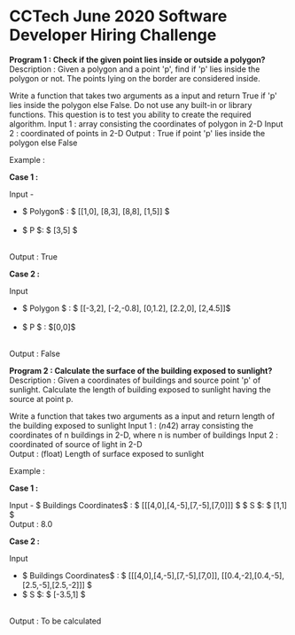 # CCTech June 2020 Software Developer Hiring Challenge

<b>Program 1 : Check if the given point lies inside or outside a polygon?</b><br>
Description : Given a polygon and a point 'p', find if 'p' lies inside the polygon or not. The points lying on the border are considered inside.

	
Write a function that takes two arguments as a input and return True if 'p' lies inside the polygon else False.
Do not use any built-in or library functions. This question is to test you ability to create the required algorithm.
Input 1 : array consisting the coordinates of polygon in 2-D
Input 2 : coordinated of points in 2-D
Output : True if point 'p' lies inside the polygon else False

Example :

<b>Case 1 :</b>

Input -
<ul><li>$ Polygon$ : $ [[1,0], [8,3], [8,8], [1,5]] $</li><br>
<li>$ P $: $ [3,5] $</li></ul>
<br>Output : True<br>

<b>Case 2 :</b>

Input
<ul><li>$ Polygon $ : $ [[-3,2], [-2,-0.8], [0,1.2], [2.2,0], [2,4.5]]$</li><br>
<li>$ P $ : $[0,0]$</li></ul>
<br>Output : False<br>



<b>Program 2 : Calculate the surface of the building exposed to sunlight?</b><br>
Description : Given a coordinates of buildings and source point 'p' of sunlight. Calculate the length of building exposed to sunlight having the source at point p.




Write a function that takes two arguments as a input and return length of the building exposed to sunlight
Input 1 : $(n42)$ array consisting the coordinates of n buildings in 2-D, where n is number of buildings
Input 2 : coordinated of source of light in 2-D
<br>Output : (float) Length of surface exposed to sunlight

Example :

<b>Case 1 :</b>

Input -
$ Buildings Coordinates$ : $ [[[4,0],[4,-5],[7,-5],[7,0]]] $
$ S $: $ [1,1] $
<br>Output : 8.0<br>

<b>Case 2 :</b>

Input
<ul><li>$ Buildings Coordinates$ : $ [[[4,0],[4,-5],[7,-5],[7,0]], [[0.4,-2],[0.4,-5],[2.5,-5],[2.5,-2]]] $</li>
	<li>$ S $: $ [-3.5,1] $</li></ul>
<br>Output : To be calculated
